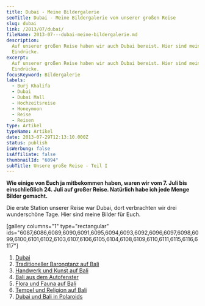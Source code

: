 ```yaml
---
title: Dubai - Meine Bildergalerie
seoTitle: Dubai - Meine Bildergalerie von unserer großen Reise
slug: dubai
link: /2013/07/dubai/
fileName: 2013-07---dubai-meine-bildergalerie.md
description:
  Auf unserer großen Reise haben wir auch Dubai bereist. Hier sind meine
  Eindrücke.
excerpt:
  Auf unserer großen Reise haben wir auch Dubai bereist. Hier sind meine
  Eindrücke.
focusKeyword: Bildergalerie
labels:
  - Burj Khalifa
  - Dubai
  - Dubai Mall
  - Hochzeitsreise
  - Honeymoon
  - Reise
  - Reisen
type: Artikel
typeName: Artikel
date: 2013-07-29T12:13:10.000Z
status: publish
isWerbung: false
isAffiliate: false
thumbnailId: "6094"
subTitle: Unsere große Reise - Teil I
---
```


<strong>Wie einige von Euch ja mitbekommen haben, waren wir vom 7. Juli bis
einschließlich 24. Juli auf großer Reise. Natürlich habe ich jede Menge Bilder
gemacht.</strong>

Die erste Station unserer Reise war Dubai, dort verbrachten wir drei
wunderschöne Tage. Hier sind meine Bilder für Euch.

[gallery columns="1" type="rectangular"
ids="6087,6086,6089,6090,6091,6095,6094,6093,6092,6096,6097,6098,6099,6100,6101,6102,6103,6107,6106,6105,6104,6108,6109,6110,6111,6115,6116,6117"]

<ol><li><a href="http://cardamonchai.com/2013/07/dubai/">Dubai</a></li><li><a href="/2013/07/traditioneller-barong-tanz-auf-bali/">Traditioneller Barongtanz auf Bali</a></li><li><a href="/2013/08/handwerk-und-kunst-auf-bali/">Handwerk und Kunst auf Bali</a></li><li><a href="/2013/08/bali-aus-dem-autofenster/">Bali aus dem Autofenster</a></li><li><a href="/2013/08/flora-fauna-ackerbau-und-viehzucht-auf-bali/">Flora und Fauna auf Bali</a></li><li><a href="http://2013/08/tempel-und-religion-auf-bali/">Tempel und Religion auf Bali</a></li><li><a href="/2013/08/dubai-und-bali-in-polaroids/">Dubai und Bali in Polaroids</a></li></ol>
